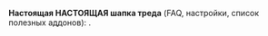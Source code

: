 <strong>Настоящая НАСТОЯЩАЯ шапка треда</strong> (FAQ, настройки, список полезных аддонов): <a href="https://github.com/lisolyub/Fox/blob/master/header.md"></a>.
